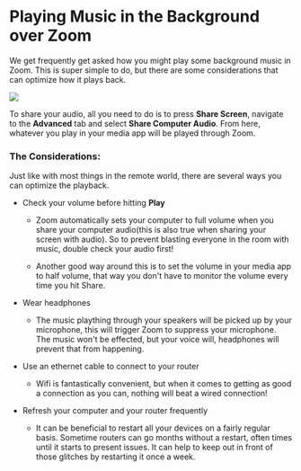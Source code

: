 # Playing Music in the Background over Zoom

We get frequently get asked how you might play some background music in Zoom. This is super simple to do, but there are some considerations that can optimize how it plays back.

![](https://files.slack.com/files-pri/T0HTW3H0V-F01AR9P6116/screen_shot_2020-09-03_at_9.56.27_am.png?pub_secret=b1d97d3d18 )

To share your audio, all you need to do is to press **Share Screen**, navigate to the **Advanced** tab and select **Share Computer Audio**. From here, whatever you play in your media app will be played through Zoom.

### The Considerations:

Just like with most things in the remote world, there are several ways you can optimize the playback.

- Check your volume before hitting **Play**
    - Zoom automatically sets your computer to full volume when you share your computer audio(this is also true when sharing your screen with audio). So to prevent blasting everyone in the room with music, double check your audio first!

    - Another good way around this is to set the volume in your media app to half volume, that way you don't have to monitor the volume every time you hit Share.

- Wear headphones
    - The music plaything through your speakers will be picked up by your microphone, this will trigger Zoom to suppress your microphone. The music won't be effected, but your voice will, headphones will prevent that from happening.


- Use an ethernet cable to connect to your router
    - Wifi is fantastically convenient, but when it comes to getting as good a connection as you can, nothing will beat a wired connection!

- Refresh your computer and your router frequently
    - It can be beneficial to restart all your devices on a fairly regular basis. Sometime routers can go months without a restart, often times until it starts to present issues. It can help to keep out in front of those glitches by restarting it once a week.
